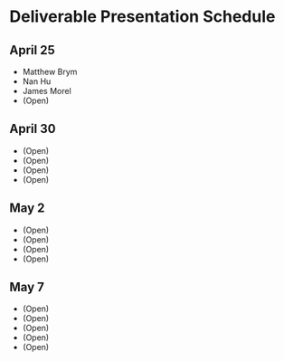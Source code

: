# Deliverable Presentation Schedule

## April 25
- Matthew Brym
- Nan Hu
- James Morel
- (Open)

## April 30
- (Open)
- (Open)
- (Open)
- (Open)

## May 2
- (Open)
- (Open)
- (Open)
- (Open)

## May 7
- (Open)
- (Open)
- (Open)
- (Open)
- (Open)